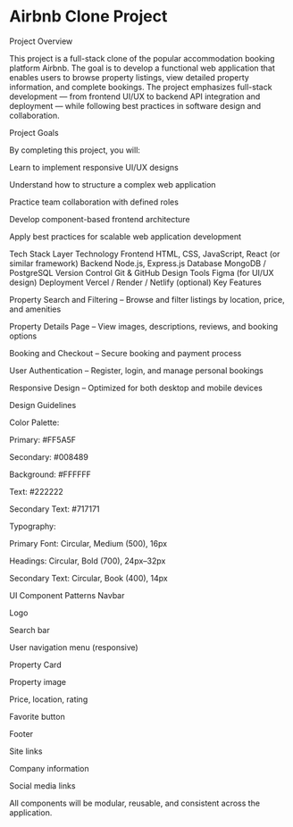 # Airbnb Clone Project

Project Overview

This project is a full-stack clone of the popular accommodation booking platform Airbnb. The goal is to develop a functional web application that enables users to browse property listings, view detailed property information, and complete bookings.
The project emphasizes full-stack development — from frontend UI/UX to backend API integration and deployment — while following best practices in software design and collaboration.

Project Goals

By completing this project, you will:

Learn to implement responsive UI/UX designs

Understand how to structure a complex web application

Practice team collaboration with defined roles

Develop component-based frontend architecture

Apply best practices for scalable web application development

Tech Stack
Layer	Technology
Frontend	HTML, CSS, JavaScript, React (or similar framework)
Backend	Node.js, Express.js
Database	MongoDB / PostgreSQL
Version Control	Git & GitHub
Design Tools	Figma (for UI/UX design)
Deployment	Vercel / Render / Netlify (optional)
Key Features

Property Search and Filtering – Browse and filter listings by location, price, and amenities

Property Details Page – View images, descriptions, reviews, and booking options

Booking and Checkout – Secure booking and payment process

User Authentication – Register, login, and manage personal bookings

Responsive Design – Optimized for both desktop and mobile devices

Design Guidelines

Color Palette:

Primary: #FF5A5F

Secondary: #008489

Background: #FFFFFF

Text: #222222

Secondary Text: #717171

Typography:

Primary Font: Circular, Medium (500), 16px

Headings: Circular, Bold (700), 24px–32px

Secondary Text: Circular, Book (400), 14px

UI Component Patterns
Navbar

Logo

Search bar

User navigation menu (responsive)

Property Card

Property image

Price, location, rating

Favorite button

Footer

Site links

Company information

Social media links

All components will be modular, reusable, and consistent across the application.
